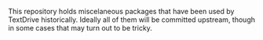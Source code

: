 This repository holds miscelaneous packages that have been used by
TextDrive historically. Ideally all of them will be committed
upstream, though in some cases that may turn out to be tricky.
